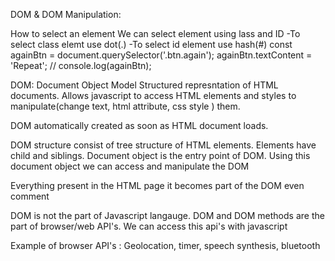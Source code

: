 DOM & DOM Manipulation:

How to select an element
We can select element using lass and ID
-To select class elemt use dot(.)
-To select id element use hash(#)
const againBtn = document.querySelector('.btn.again');
againBtn.textContent = 'Repeat';
// console.log(againBtn);

DOM: Document Object Model
Structured represntation of HTML documents. Allows javascript to access HTML elements and styles to manipulate(change text, html attribute, css style ) them.

DOM automatically created as soon as HTML document loads.

DOM structure consist of tree structure of HTML elements. Elements have child and siblings.
Document object is the entry point of DOM. Using this document object we can access and manipulate the DOM

Everything present in the HTML page it becomes part of the DOM even comment

DOM is not the part of Javascript langauge. DOM and DOM methods are the part of browser/web API's. We can access this api's with javascript

Example of browser API's : Geolocation, timer, speech synthesis, bluetooth
